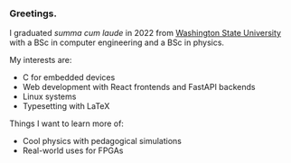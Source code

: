 ### Greetings.

I graduated _summa cum laude_ in 2022 from [Washington State University](https://wsu.edu/) with a BSc in computer engineering and a BSc in physics.

My interests are:

* C for embedded devices
* Web development with React frontends and FastAPI backends
* Linux systems
* Typesetting with LaTeX

Things I want to learn more of:

* Cool physics with pedagogical simulations
* Real-world uses for FPGAs
